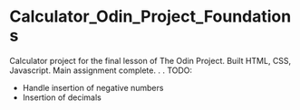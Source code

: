 # Calculator_Odin_Project_Foundations
Calculator project for the final lesson of The Odin Project. Built HTML, CSS, Javascript. Main assignment complete.
.
.
TODO:
* Handle insertion of negative numbers
* Insertion of decimals
